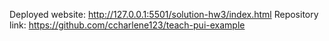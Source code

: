 Deployed website: http://127.0.0.1:5501/solution-hw3/index.html
Repository link: https://github.com/ccharlene123/teach-pui-example
